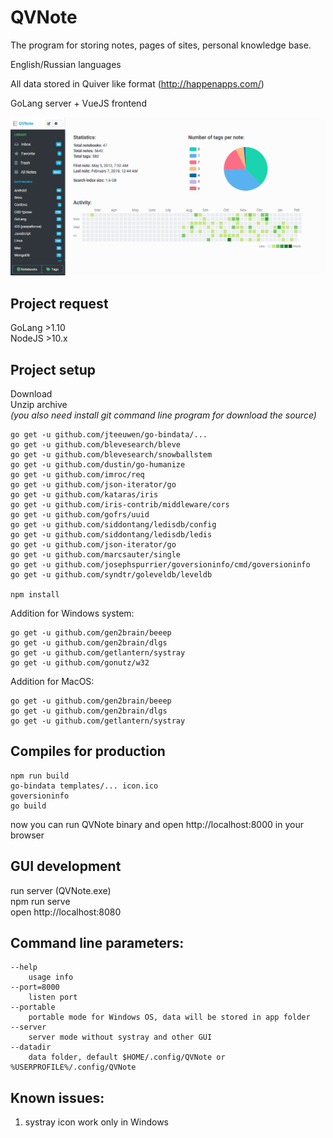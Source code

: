 # QVNote

The program for storing notes, pages of sites, personal knowledge base.

English/Russian languages

All data stored in Quiver like format (http://happenapps.com/)

GoLang server + VueJS frontend

![Screenshot eng](screenshot_eng.png)

## Project request

GoLang >1.10  
NodeJS  >10.x

## Project setup

Download  
Unzip archive  
_(you also need install git command line program for download the source)_

```
go get -u github.com/jteeuwen/go-bindata/...
go get -u github.com/blevesearch/bleve
go get -u github.com/blevesearch/snowballstem
go get -u github.com/dustin/go-humanize
go get -u github.com/imroc/req
go get -u github.com/json-iterator/go
go get -u github.com/kataras/iris
go get -u github.com/iris-contrib/middleware/cors
go get -u github.com/gofrs/uuid
go get -u github.com/siddontang/ledisdb/config
go get -u github.com/siddontang/ledisdb/ledis
go get -u github.com/json-iterator/go
go get -u github.com/marcsauter/single
go get -u github.com/josephspurrier/goversioninfo/cmd/goversioninfo
go get -u github.com/syndtr/goleveldb/leveldb

npm install
```

Addition for Windows system:
```
go get -u github.com/gen2brain/beeep
go get -u github.com/gen2brain/dlgs
go get -u github.com/getlantern/systray
go get -u github.com/gonutz/w32
```

Addition for MacOS:
```
go get -u github.com/gen2brain/beeep
go get -u github.com/gen2brain/dlgs
go get -u github.com/getlantern/systray
```



## Compiles for production
```
npm run build
go-bindata templates/... icon.ico
goversioninfo
go build
```
now you can run QVNote binary and open http://localhost:8000 in your browser

## GUI development

run server (QVNote.exe)  
npm run serve  
open http://localhost:8080

## Command line parameters:
    --help  
        usage info
    --port=8000
        listen port
    --portable
        portable mode for Windows OS, data will be stored in app folder
    --server
        server mode without systray and other GUI
    --datadir
        data folder, default $HOME/.config/QVNote or %USERPROFILE%/.config/QVNote


## Known issues:
1) systray icon work only in Windows
